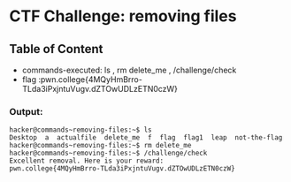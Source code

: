 # CTF Challenge: removing files

## Table of Content

- commands-executed: ls , rm delete_me , /challenge/check
- flag :pwn.college{4MQyHmBrro-TLda3iPxjntuVugv.dZTOwUDLzETN0czW}


### Output:
```console
hacker@commands~removing-files:~$ ls
Desktop  a  actualfile  delete_me  f  flag  flag1  leap  not-the-flag
hacker@commands~removing-files:~$ rm delete_me 
hacker@commands~removing-files:~$ /challenge/check
Excellent removal. Here is your reward:
pwn.college{4MQyHmBrro-TLda3iPxjntuVugv.dZTOwUDLzETN0czW}

```

